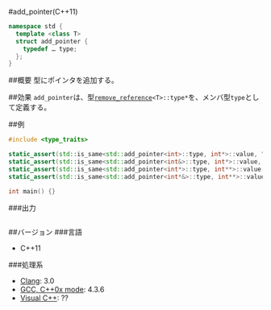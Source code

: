 #add_pointer(C++11)
```cpp
namespace std {
  template <class T>
  struct add_pointer {
    typedef … type;
  };
}
```

##概要
型にポインタを追加する。


##効果
`add_pointer`は、型[`remove_reference`](./remove_reference.md)`<T>::type*`を、メンバ型`type`として定義する。  


##例
```cpp
#include <type_traits>

static_assert(std::is_same<std::add_pointer<int>::type, int*>::value, "transform int to int*");
static_assert(std::is_same<std::add_pointer<int&>::type, int*>::value, "transform int& to int*");
static_assert(std::is_same<std::add_pointer<int*>::type, int**>::value, "transform int* to int**");
static_assert(std::is_same<std::add_pointer<int*&>::type, int**>::value, "transform int*& to int**");

int main() {}
```

###出力
```
```

##バージョン
###言語
- C++11

###処理系
- [Clang](/implementation#clang.md): 3.0
- [GCC, C++0x mode](/implementation#gcc.md): 4.3.6
- [Visual C++](/implementation#visual_cpp.md): ??


